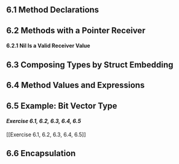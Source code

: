 ## 6.1 Method Declarations

## 6.2 Methods with a Pointer Receiver
#### 6.2.1 Nil Is a Valid Receiver Value
## 6.3 Composing Types by Struct Embedding
## 6.4 Method Values and Expressions
## 6.5 Example: Bit Vector Type
#### *Exercise 6.1, 6.2, 6.3, 6.4, 6.5*
[[Exercise 6.1, 6.2, 6.3, 6.4, 6.5]]  
## 6.6 Encapsulation
